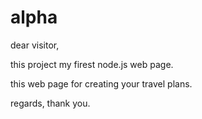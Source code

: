 # alpha

dear visitor,

this project my firest node.js web page.

this web page for creating your travel plans.

regards,
thank you.